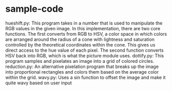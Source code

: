 # sample-code
hueshift.py:  This program takes in a number that is used to manipulate the RGB values in the given image. In this implementation, there are two core functions. The first converts from RGB to HSV, a color space in which colors are arranged around the radius of a cone with lightness and saturation controlled by the theoretical coordinates within the cone. This gives us direct access to the hue value of each pixel. The second function converts HSV back into RGB, which is what the picture module uses.  dottify.py:  This program samples and pixelates an image into a grid of colored circles.  reduction.py:  An alternative pixelation program that breaks up the image into proportional rectangles and colors them based on the average color within the grid.  wavy.py: Uses a sin function to offset the image and make it quite wavy based on user input
